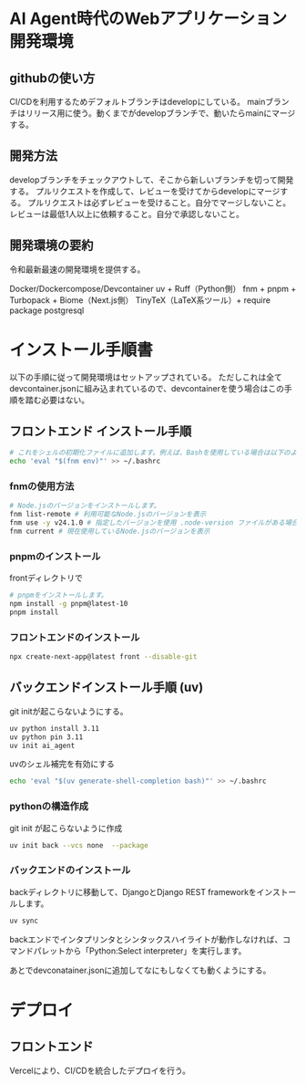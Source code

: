 # AI Agent時代のWebアプリケーション開発環境

## githubの使い方

CI/CDを利用するためデフォルトブランチはdevelopにしている。
mainブランチはリリース用に使う。動くまでがdevelopブランチで、動いたらmainにマージする。

## 開発方法

developブランチをチェックアウトして、そこから新しいブランチを切って開発する。
プルリクエストを作成して、レビューを受けてからdevelopにマージする。
プルリクエストは必ずレビューを受けること。自分でマージしないこと。
レビューは最低1人以上に依頼すること。自分で承認しないこと。

## 開発環境の要約

令和最新最速の開発環境を提供する。

Docker/Dockercompose/Devcontainer
uv + Ruff（Python側）
fnm + pnpm + Turbopack + Biome（Next.js側）
TinyTeX（LaTeX系ツール）+ require package
postgresql 

# インストール手順書　

以下の手順に従って開発環境はセットアップされている。
ただしこれは全てdevcontainer.jsonに組み込まれているので、devcontainerを使う場合はこの手順を踏む必要はない。

## フロントエンド インストール手順

```bash
# これをシェルの初期化ファイルに追加します。例えば、Bashを使用している場合は以下のようにします。
echo 'eval "$(fnm env)"' >> ~/.bashrc
```

### fnmの使用方法

```bash
# Node.jsのバージョンをインストールします。
fnm list-remote # 利用可能なNode.jsのバージョンを表示
fnm use -y v24.1.0 # 指定したバージョンを使用 .node-version ファイルがある場合は自動的にそのバージョンを使用します
fnm current # 現在使用しているNode.jsのバージョンを表示
```

### pnpmのインストール
frontディレクトリで
```bash
# pnpmをインストールします。
npm install -g pnpm@latest-10
pnpm install 
```


### フロントエンドのインストール
```bash 
npx create-next-app@latest front --disable-git 
```

## バックエンドインストール手順 (uv)

git initが起こらないようにする。

```bash
uv python install 3.11
uv python pin 3.11
uv init ai_agent
``` 

uvのシェル補完を有効にする
```bash 
echo 'eval "$(uv generate-shell-completion bash)"' >> ~/.bashrc
```


### pythonの構造作成
git init  が起こらないように作成

```bash 
uv init back --vcs none  --package  
```

### バックエンドのインストール

backディレクトリに移動して、DjangoとDjango REST frameworkをインストールします。
```bash
uv sync
```

backエンドでインタプリンタとシンタックスハイライトが動作しなければ、コマンドパレットから「Python:Select interpreter」を実行します。


あとでdevconatainer.jsonに追加してなにもしなくても動くようにする。



# デプロイ

## フロントエンド

Vercelにより、CI/CDを統合したデプロイを行う。
